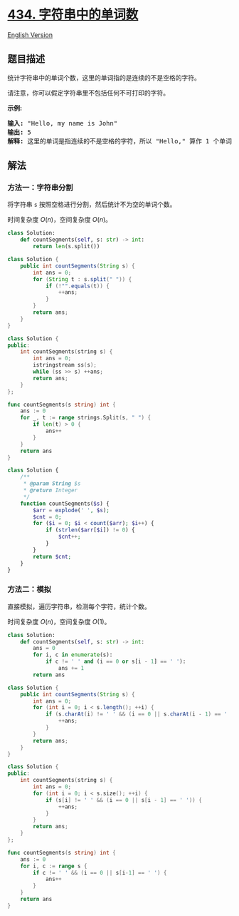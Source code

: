 # [434. 字符串中的单词数](https://leetcode.cn/problems/number-of-segments-in-a-string)

[English Version](/solution/0400-0499/0434.Number%20of%20Segments%20in%20a%20String/README_EN.md)

## 题目描述

<!-- 这里写题目描述 -->

<p>统计字符串中的单词个数，这里的单词指的是连续的不是空格的字符。</p>

<p>请注意，你可以假定字符串里不包括任何不可打印的字符。</p>

<p><strong>示例:</strong></p>

<pre><strong>输入:</strong> &quot;Hello, my name is John&quot;
<strong>输出:</strong> 5
<strong>解释: </strong>这里的单词是指连续的不是空格的字符，所以 &quot;Hello,&quot; 算作 1 个单词。
</pre>

## 解法

### 方法一：字符串分割

将字符串 `s` 按照空格进行分割，然后统计不为空的单词个数。

时间复杂度 $O(n)$，空间复杂度 $O(n)$。

<!-- tabs:start -->

```python
class Solution:
    def countSegments(self, s: str) -> int:
        return len(s.split())
```

```java
class Solution {
    public int countSegments(String s) {
        int ans = 0;
        for (String t : s.split(" ")) {
            if (!"".equals(t)) {
                ++ans;
            }
        }
        return ans;
    }
}
```

```cpp
class Solution {
public:
    int countSegments(string s) {
        int ans = 0;
        istringstream ss(s);
        while (ss >> s) ++ans;
        return ans;
    }
};
```

```go
func countSegments(s string) int {
	ans := 0
	for _, t := range strings.Split(s, " ") {
		if len(t) > 0 {
			ans++
		}
	}
	return ans
}
```

```php
class Solution {
    /**
     * @param String $s
     * @return Integer
     */
    function countSegments($s) {
        $arr = explode(' ', $s);
        $cnt = 0;
        for ($i = 0; $i < count($arr); $i++) {
            if (strlen($arr[$i]) != 0) {
                $cnt++;
            }
        }
        return $cnt;
    }
}
```

<!-- tabs:end -->

### 方法二：模拟

直接模拟，遍历字符串，检测每个字符，统计个数。

时间复杂度 $O(n)$，空间复杂度 $O(1)$。

<!-- tabs:start -->

```python
class Solution:
    def countSegments(self, s: str) -> int:
        ans = 0
        for i, c in enumerate(s):
            if c != ' ' and (i == 0 or s[i - 1] == ' '):
                ans += 1
        return ans
```

```java
class Solution {
    public int countSegments(String s) {
        int ans = 0;
        for (int i = 0; i < s.length(); ++i) {
            if (s.charAt(i) != ' ' && (i == 0 || s.charAt(i - 1) == ' ')) {
                ++ans;
            }
        }
        return ans;
    }
}
```

```cpp
class Solution {
public:
    int countSegments(string s) {
        int ans = 0;
        for (int i = 0; i < s.size(); ++i) {
            if (s[i] != ' ' && (i == 0 || s[i - 1] == ' ')) {
                ++ans;
            }
        }
        return ans;
    }
};
```

```go
func countSegments(s string) int {
	ans := 0
	for i, c := range s {
		if c != ' ' && (i == 0 || s[i-1] == ' ') {
			ans++
		}
	}
	return ans
}
```

<!-- tabs:end -->

<!-- end -->
